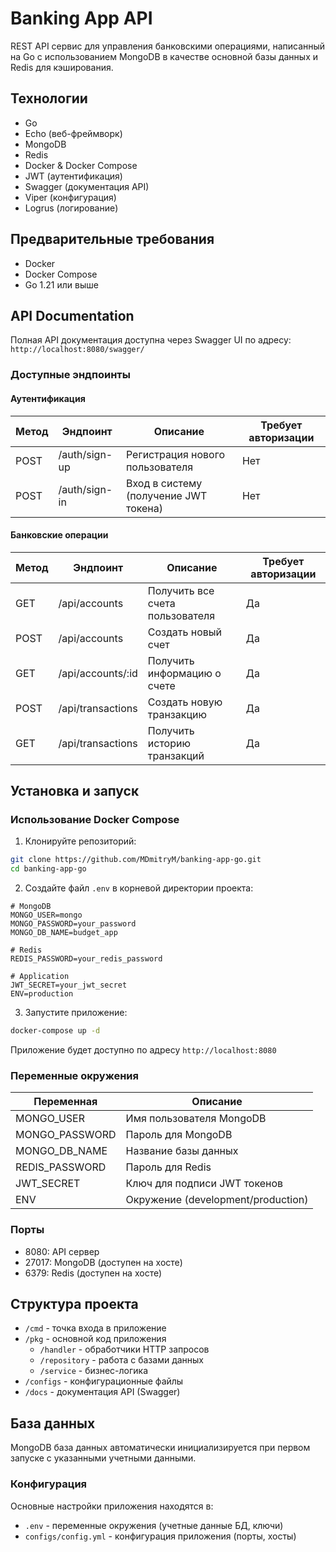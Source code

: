 # Banking App API

REST API сервис для управления банковскими операциями, написанный на Go с использованием MongoDB в качестве основной базы данных и Redis для кэширования.

## Технологии

- Go
- Echo (веб-фреймворк)
- MongoDB
- Redis
- Docker & Docker Compose
- JWT (аутентификация)
- Swagger (документация API)
- Viper (конфигурация)
- Logrus (логирование)

## Предварительные требования

- Docker
- Docker Compose
- Go 1.21 или выше

## API Documentation

Полная API документация доступна через Swagger UI по адресу: `http://localhost:8080/swagger/`

### Доступные эндпоинты
#### Аутентификация

| Метод | Эндпоинт      | Описание                    | Требует авторизации |
|-------|---------------|----------------------------|-------------------|
| POST  | /auth/sign-up | Регистрация нового пользователя | Нет |
| POST  | /auth/sign-in | Вход в систему (получение JWT токена) | Нет |

#### Банковские операции

| Метод | Эндпоинт      | Описание                    | Требует авторизации |
|-------|---------------|----------------------------|-------------------|
| GET   | /api/accounts    | Получить все счета пользователя | Да |
| POST  | /api/accounts    | Создать новый счет        | Да |
| GET   | /api/accounts/:id | Получить информацию о счете | Да |
| POST  | /api/transactions | Создать новую транзакцию   | Да |
| GET   | /api/transactions | Получить историю транзакций | Да |

## Установка и запуск

### Использование Docker Compose

1. Клонируйте репозиторий:
```bash
git clone https://github.com/MDmitryM/banking-app-go.git
cd banking-app-go
```

2. Создайте файл `.env` в корневой директории проекта:
```env
# MongoDB
MONGO_USER=mongo
MONGO_PASSWORD=your_password
MONGO_DB_NAME=budget_app

# Redis
REDIS_PASSWORD=your_redis_password

# Application
JWT_SECRET=your_jwt_secret
ENV=production
```

3. Запустите приложение:
```bash
docker-compose up -d
```

Приложение будет доступно по адресу `http://localhost:8080`

### Переменные окружения

| Переменная    | Описание                           |
|---------------|------------------------------------|
| MONGO_USER    | Имя пользователя MongoDB           |
| MONGO_PASSWORD| Пароль для MongoDB                 |
| MONGO_DB_NAME | Название базы данных               |
| REDIS_PASSWORD| Пароль для Redis                   |
| JWT_SECRET    | Ключ для подписи JWT токенов       |
| ENV           | Окружение (development/production) |

### Порты

- 8080: API сервер
- 27017: MongoDB (доступен на хосте)
- 6379: Redis (доступен на хосте)

## Структура проекта

- `/cmd` - точка входа в приложение
- `/pkg` - основной код приложения
  - `/handler` - обработчики HTTP запросов
  - `/repository` - работа с базами данных
  - `/service` - бизнес-логика
- `/configs` - конфигурационные файлы
- `/docs` - документация API (Swagger)

## База данных

MongoDB база данных автоматически инициализируется при первом запуске с указанными учетными данными.

### Конфигурация

Основные настройки приложения находятся в:
- `.env` - переменные окружения (учетные данные БД, ключи)
- `configs/config.yml` - конфигурация приложения (порты, хосты)
